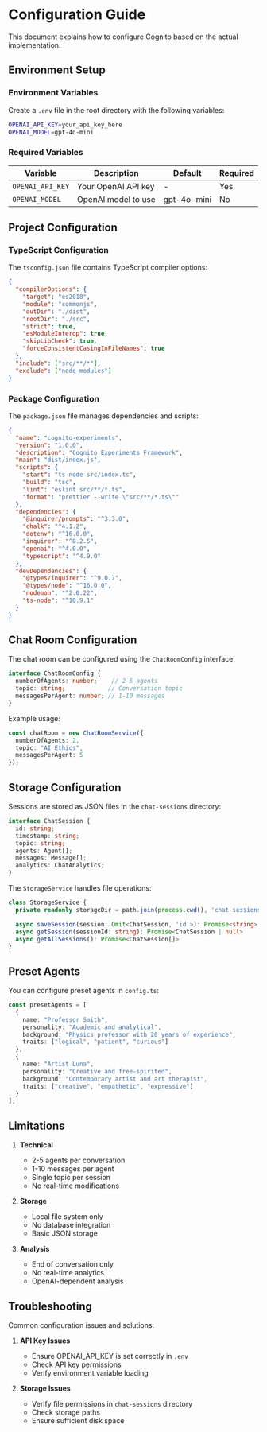 # Configuration Guide

This document explains how to configure Cognito based on the actual implementation.

## Environment Setup

### Environment Variables

Create a `.env` file in the root directory with the following variables:

```bash
OPENAI_API_KEY=your_api_key_here
OPENAI_MODEL=gpt-4o-mini
```

### Required Variables

| Variable | Description | Default | Required |
|----------|-------------|---------|----------|
| `OPENAI_API_KEY` | Your OpenAI API key | - | Yes |
| `OPENAI_MODEL` | OpenAI model to use | gpt-4o-mini | No |

## Project Configuration

### TypeScript Configuration

The `tsconfig.json` file contains TypeScript compiler options:

```json
{
  "compilerOptions": {
    "target": "es2018",
    "module": "commonjs",
    "outDir": "./dist",
    "rootDir": "./src",
    "strict": true,
    "esModuleInterop": true,
    "skipLibCheck": true,
    "forceConsistentCasingInFileNames": true
  },
  "include": ["src/**/*"],
  "exclude": ["node_modules"]
}
```

### Package Configuration

The `package.json` file manages dependencies and scripts:

```json
{
  "name": "cognito-experiments",
  "version": "1.0.0",
  "description": "Cognito Experiments Framework",
  "main": "dist/index.js",
  "scripts": {
    "start": "ts-node src/index.ts",
    "build": "tsc",
    "lint": "eslint src/**/*.ts",
    "format": "prettier --write \"src/**/*.ts\""
  },
  "dependencies": {
    "@inquirer/prompts": "^3.3.0",
    "chalk": "^4.1.2",
    "dotenv": "^16.0.0",
    "inquirer": "^8.2.5",
    "openai": "^4.0.0",
    "typescript": "^4.9.0"
  },
  "devDependencies": {
    "@types/inquirer": "^9.0.7",
    "@types/node": "^16.0.0",
    "nodemon": "^2.0.22",
    "ts-node": "^10.9.1"
  }
}
```

## Chat Room Configuration

The chat room can be configured using the `ChatRoomConfig` interface:

```typescript
interface ChatRoomConfig {
  numberOfAgents: number;    // 2-5 agents
  topic: string;            // Conversation topic
  messagesPerAgent: number; // 1-10 messages
}
```

Example usage:

```typescript
const chatRoom = new ChatRoomService({
  numberOfAgents: 2,
  topic: "AI Ethics",
  messagesPerAgent: 5
});
```

## Storage Configuration

Sessions are stored as JSON files in the `chat-sessions` directory:

```typescript
interface ChatSession {
  id: string;
  timestamp: string;
  topic: string;
  agents: Agent[];
  messages: Message[];
  analytics: ChatAnalytics;
}
```

The `StorageService` handles file operations:

```typescript
class StorageService {
  private readonly storageDir = path.join(process.cwd(), 'chat-sessions');

  async saveSession(session: Omit<ChatSession, 'id'>): Promise<string>
  async getSession(sessionId: string): Promise<ChatSession | null>
  async getAllSessions(): Promise<ChatSession[]>
}
```

## Preset Agents

You can configure preset agents in `config.ts`:

```typescript
const presetAgents = [
  {
    name: "Professor Smith",
    personality: "Academic and analytical",
    background: "Physics professor with 20 years of experience",
    traits: ["logical", "patient", "curious"]
  },
  {
    name: "Artist Luna",
    personality: "Creative and free-spirited",
    background: "Contemporary artist and art therapist",
    traits: ["creative", "empathetic", "expressive"]
  }
];
```

## Limitations

1. **Technical**
   - 2-5 agents per conversation
   - 1-10 messages per agent
   - Single topic per session
   - No real-time modifications

2. **Storage**
   - Local file system only
   - No database integration
   - Basic JSON storage

3. **Analysis**
   - End of conversation only
   - No real-time analytics
   - OpenAI-dependent analysis

## Troubleshooting

Common configuration issues and solutions:

1. **API Key Issues**
   - Ensure OPENAI_API_KEY is set correctly in `.env`
   - Check API key permissions
   - Verify environment variable loading

2. **Storage Issues**
   - Verify file permissions in `chat-sessions` directory
   - Check storage paths
   - Ensure sufficient disk space 